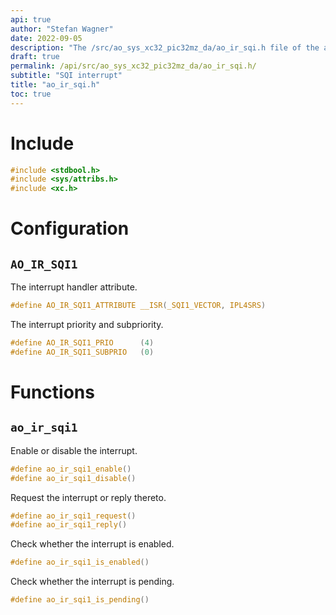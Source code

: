 ```yaml
---
api: true
author: "Stefan Wagner"
date: 2022-09-05
description: "The /src/ao_sys_xc32_pic32mz_da/ao_ir_sqi.h file of the ao real-time operating system."
draft: true
permalink: /api/src/ao_sys_xc32_pic32mz_da/ao_ir_sqi.h/
subtitle: "SQI interrupt"
title: "ao_ir_sqi.h"
toc: true
---
```


# Include

```c
#include <stdbool.h>
#include <sys/attribs.h>
#include <xc.h>
```

# Configuration

## `AO_IR_SQI1`

The interrupt handler attribute.

```c
#define AO_IR_SQI1_ATTRIBUTE __ISR(_SQI1_VECTOR, IPL4SRS)
```

The interrupt priority and subpriority.

```c
#define AO_IR_SQI1_PRIO      (4)
#define AO_IR_SQI1_SUBPRIO   (0)
```

# Functions

## `ao_ir_sqi1`

Enable or disable the interrupt.

```c
#define ao_ir_sqi1_enable()
#define ao_ir_sqi1_disable()
```

Request the interrupt or reply thereto.

```c
#define ao_ir_sqi1_request()
#define ao_ir_sqi1_reply()
```

Check whether the interrupt is enabled.

```c
#define ao_ir_sqi1_is_enabled()
```

Check whether the interrupt is pending.

```c
#define ao_ir_sqi1_is_pending()
```
